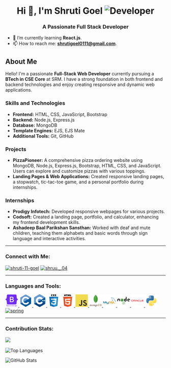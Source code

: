 <h1 align="center">Hi 👋, I'm Shruti Goel <img src="https://raw.githubusercontent.com/TheDudeThatCode/TheDudeThatCode/master/Assets/Developer.gif" alt="Developer" width="85" height="65"/></h1>
<h3 align="center">A Passionate Full Stack Developer</h3>

- 🌱 I’m currently learning **React.js**.
- 📫 How to reach me: **shrutigoel0111@gmail.com**.

## About Me
Hello! I'm a passionate **Full-Stack Web Developer** currently pursuing a **BTech in CSE Core** at SRM. I have a strong foundation in both frontend and backend technologies and enjoy creating responsive and dynamic web applications.

### Skills and Technologies
- **Frontend:** HTML, CSS, JavaScript, Bootstrap
- **Backend:** Node.js, Express.js
- **Database:** MongoDB
- **Template Engines:** EJS, EJS Mate
- **Additional Tools:** Git, GitHub

### Projects
- **PizzaPioneer:** A comprehensive pizza ordering website using MongoDB, Node.js, Express.js, Bootstrap, HTML, CSS, and JavaScript. Users can explore and customize pizzas with various toppings.
- **Landing Pages & Web Applications:** Created responsive landing pages, a stopwatch, tic-tac-toe game, and a personal portfolio during internships.

### Internships
- **Prodigy Infotech:** Developed responsive webpages for various projects.
- **Codsoft:** Created a landing page, portfolio, and calculator, enhancing my frontend development skills.
- **Ashadeep Baal Parikshan Sansthan:** Worked with deaf and mute children, teaching them alphabets and basic words through sign language and interactive activities.

---

### Connect with Me:
<p align="left">
  <a href="https://linkedin.com/in/shruti-11-goel" target="blank"><img align="center" src="https://raw.githubusercontent.com/rahuldkjain/github-profile-readme-generator/master/src/images/icons/Social/linked-in-alt.svg" alt="shruti-11-goel" height="30" width="40" /></a>
  <a href="https://instagram.com/shruu._.04" target="blank"><img align="center" src="https://raw.githubusercontent.com/rahuldkjain/github-profile-readme-generator/master/src/images/icons/Social/instagram.svg" alt="shruu._.04" height="30" width="40" /></a>
</p>

---

### Languages and Tools:
<p align="left">
  <a href="https://getbootstrap.com" target="_blank" rel="noreferrer"> <img src="https://raw.githubusercontent.com/devicons/devicon/master/icons/bootstrap/bootstrap-plain-wordmark.svg" alt="bootstrap" width="40" height="40"/> </a>
  <a href="https://www.cprogramming.com/" target="_blank" rel="noreferrer"> <img src="https://raw.githubusercontent.com/devicons/devicon/master/icons/c/c-original.svg" alt="c" width="40" height="40"/> </a>
  <a href="https://www.w3schools.com/cpp/" target="_blank" rel="noreferrer"> <img src="https://raw.githubusercontent.com/devicons/devicon/master/icons/cplusplus/cplusplus-original.svg" alt="cplusplus" width="40" height="40"/> </a>
  <a href="https://www.w3schools.com/css/" target="_blank" rel="noreferrer"> <img src="https://raw.githubusercontent.com/devicons/devicon/master/icons/css3/css3-original-wordmark.svg" alt="css3" width="40" height="40"/> </a>
  <a href="https://www.w3.org/html/" target="_blank" rel="noreferrer"> <img src="https://raw.githubusercontent.com/devicons/devicon/master/icons/html5/html5-original-wordmark.svg" alt="html5" width="40" height="40"/> </a>
  <a href="https://developer.mozilla.org/en-US/docs/Web/JavaScript" target="_blank" rel="noreferrer"> <img src="https://raw.githubusercontent.com/devicons/devicon/master/icons/javascript/javascript-original.svg" alt="javascript" width="40" height="40"/> </a>
  <a href="https://www.mongodb.com/" target="_blank" rel="noreferrer"> <img src="https://raw.githubusercontent.com/devicons/devicon/master/icons/mongodb/mongodb-original-wordmark.svg" alt="mongodb" width="40" height="40"/> </a>
  <a href="https://www.mysql.com/" target="_blank" rel="noreferrer"> <img src="https://raw.githubusercontent.com/devicons/devicon/master/icons/mysql/mysql-original-wordmark.svg" alt="mysql" width="40" height="40"/> </a>
  <a href="https://nodejs.org" target="_blank" rel="noreferrer"> <img src="https://raw.githubusercontent.com/devicons/devicon/master/icons/nodejs/nodejs-original-wordmark.svg" alt="nodejs" width="40" height="40"/> </a>
  <a href="https://www.oracle.com/" target="_blank" rel="noreferrer"> <img src="https://raw.githubusercontent.com/devicons/devicon/master/icons/oracle/oracle-original.svg" alt="oracle" width="40" height="40"/> </a>
  <a href="https://www.python.org" target="_blank" rel="noreferrer"> <img src="https://raw.githubusercontent.com/devicons/devicon/master/icons/python/python-original.svg" alt="python" width="40" height="40"/> </a>
  <a href="https://spring.io/" target="_blank" rel="noreferrer"> <img src="https://www.vectorlogo.zone/logos/springio/springio-icon.svg" alt="spring" width="40" height="40"/> </a>
</p>

---

### Contribution Stats:

<p><img src=[![GitHub Streak](https://streak-stats.demolab.com/?user=shrutigoel11)](https://git.io/streak-stats) /></p>
<p><img src="https://github-readme-stats.vercel.app/api/top-langs/?username=shrutigoel11&theme=vue-dark&show_icons=true&hide_border=true&layout=compact" alt="Top Languages" /></p>
<p><img src="https://github-readme-stats.vercel.app/api?username=shrutigoel11&theme=vue-dark&show_icons=true&hide_border=true&count_private=true" alt="GitHub Stats" /></p>

